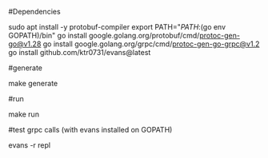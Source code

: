 #Dependencies

sudo apt install -y protobuf-compiler 
export PATH="$PATH:$(go env GOPATH)/bin"
go install google.golang.org/protobuf/cmd/protoc-gen-go@v1.28
go install google.golang.org/grpc/cmd/protoc-gen-go-grpc@v1.2
go install github.com/ktr0731/evans@latest

#generate

make generate

#run

make run

#test grpc calls (with evans installed on GOPATH)

evans -r repl